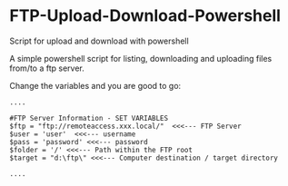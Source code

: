 # FTP-Upload-Download-Powershell
Script for upload and download with powershell

A simple powershell script for listing, downloading and uploading files from/to a ftp server.

Change the variables and you are good to go:

```
....

#FTP Server Information - SET VARIABLES
$ftp = "ftp://remoteaccess.xxx.local/"  <<<--- FTP Server
$user = 'user'  <<<--- username
$pass = 'password' <<<--- password
$folder = '/' <<<--- Path within the FTP root
$target = "d:\ftp\" <<<--- Computer destination / target directory

....
```
